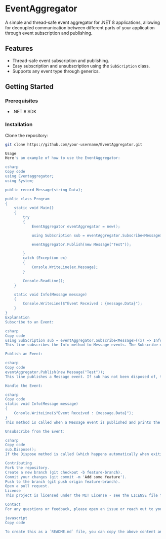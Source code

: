 # EventAggregator

A simple and thread-safe event aggregator for .NET 8 applications, allowing for decoupled communication between different parts of your application through event subscription and publishing.

## Features

- Thread-safe event subscription and publishing.
- Easy subscription and unsubscription using the `SubScription` class.
- Supports any event type through generics.

## Getting Started

### Prerequisites

- .NET 8 SDK

### Installation

Clone the repository:

```bash
git clone https://github.com/your-username/EventAggregator.git

Usage
Here's an example of how to use the EventAggregator:

csharp
Copy code
using Eventaggregator;
using System;

public record Message(string Data);

public class Program
{
    static void Main()
    {
        try
        {
            EventAggregator eventAggregator = new();

            using SubScription sub = eventAggregator.Subscribe<Message>((x) => Info(x));

            eventAggregator.Publish(new Message("Test"));

        }
        catch (Exception ex)
        {
            Console.WriteLine(ex.Message);
        }

        Console.ReadLine();
    }

    static void Info(Message message)
    {
        Console.WriteLine($"Event Received : {message.Data}");
    }
}
Explanation
Subscribe to an Event:

csharp
Copy code
using SubScription sub = eventAggregator.Subscribe<Message>((x) => Info(x));
This line subscribes the Info method to Message events. The Subscribe method returns a SubScription object, which, when disposed, will remove this subscription.

Publish an Event:

csharp
Copy code
eventAggregator.Publish(new Message("Test"));
This line publishes a Message event. If sub has not been disposed of, the Info method will be called.

Handle the Event:

csharp
Copy code
static void Info(Message message)
{
    Console.WriteLine($"Event Received : {message.Data}");
}
This method is called when a Message event is published and prints the event data to the console.

Unsubscribe from the Event:

csharp
Copy code
sub.Dispose();
If the Dispose method is called (which happens automatically when exiting the using block), the subscription is removed from the registrationList, and the Info method will no longer be called on subsequent Publish calls.

Contributing
Fork the repository.
Create a new branch (git checkout -b feature-branch).
Commit your changes (git commit -m 'Add some feature').
Push to the branch (git push origin feature-branch).
Open a pull request.
License
This project is licensed under the MIT License - see the LICENSE file for details.

Contact
For any questions or feedback, please open an issue or reach out to your-email@example.com.

javascript
Copy code

To create this as a `README.md` file, you can copy the above content and paste it into a new file named `README.md` in the root directory of your project. Make sure to replace `your-username` with your actual GitHub username and `your-email@example.com` with your actual email address.





